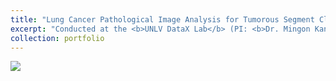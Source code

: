 ```yaml
---
title: "Lung Cancer Pathological Image Analysis for Tumorous Segment Classification in WSI"
excerpt: "Conducted at the <b>UNLV DataX Lab</b> (PI: <b>Dr. Mingon Kang</b>) as part of a summer research program. Developed a <b>WSI preprocessing pipeline</b> for patch tiling, filtering, and data management. Implemented a <b>ViT + LSTM</b> model for tumorous segment classification, achieving <b>0.99 recall</b> in binary evaluation.[<a href='https://github.com/nayoungku1/UNLV-histopathology'>Github</a>]"
collection: portfolio
---
```




<img src='https://media.licdn.com/dms/image/v2/C4D1BAQFKoNig7RMN8g/company-background_10000/company-background_10000/0/1598971977081/officialunlv_cover?e=2147483647&v=beta&t=IjmBLSxuTT9AMFaZxjAOoNqRJk9Upx8pU-1QfZdcopw'>
